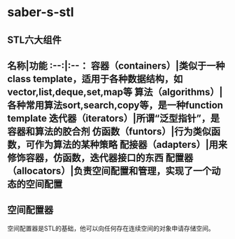 # saber-s-stl
## STL六大组件
名称|功能
:--:|:--：
容器（containers）|类似于一种class template，适用于各种数据结构，如vector,list,deque,set,map等
算法（algorithms）|各种常用算法sort,search,copy等，是一种function template
迭代器（iterators）|所谓“泛型指针”，是容器和算法的胶合剂
仿函数（funtors）|行为类似函数，可作为算法的某种策略
配接器（adapters）|用来修饰容器，仿函数，迭代器接口的东西
配置器（allocators）|负责空间配置和管理，实现了一个动态的空间配置
---
## 空间配置器
空间配置器是STL的基础，他可以向任何存在连续空间的对象申请存储空间。